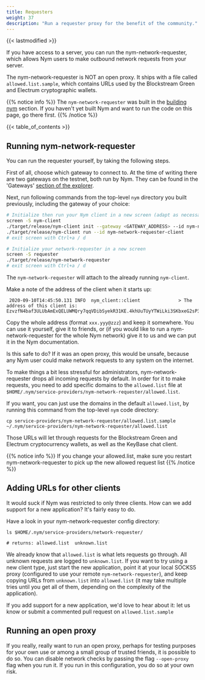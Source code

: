 ```yaml
---
title: Requesters
weight: 37
description: "Run a requester proxy for the benefit of the community."
---
```


{{< lastmodified >}}

If you have access to a server, you can run the nym-network-requester, which allows Nym users to make outbound network requests from your server.

The nym-network-requester is NOT an open proxy. It ships with a file called `allowed.list.sample`, which contains URLs used by the Blockstream Green and Electrum cryptographic wallets.

{{% notice info %}}
The `nym-network-requester` was built in the [building nym](/docs/run-nym-nodes/build-nym/) section. If you haven't yet built Nym and want to run the code on this page, go there first.
{{% /notice %}}

{{< table_of_contents >}}

## Running nym-network-requester

You can run the requester yourself, by taking the following steps.

First of all, choose which gateway to connect to. At the time of writing there are two gateways on the testnet, both run by Nym. They can be found in the 'Gateways' [section of the explorer](https://testnet-finney-explorer.nymtech.net/nym/gate-list).

Next, run following commands from the top-level `nym` directory you built previously, including the gateway of your choice:

```sh
# Initialize then run your Nym client in a new screen (adapt as necessary for `tmux` or `nohup`)
screen -S nym-client
./target/release/nym-client init --gateway <GATEWAY_ADDRESS> --id nym-network-requester-client
./target/release/nym-client run --id nym-network-requester-client
# exit screen with Ctrl+a / d

# Initialize your network-requester in a new screen
screen -S requester
./target/release/nym-network-requester
# exit screen with Ctrl+a / d
```

The `nym-network-requester` will attach to the already running `nym-client`.

Make a note of the address of the client when it starts up:

```
 2020-09-10T14:45:50.131 INFO  nym_client::client              > The address of this client is: EzvzfN4baf3ULUbAmExQELUWMQry7qqVDibSyekR31KE.4khUuTUyYTWiLki3SKbxeG2sP3mwgn9ykBhvtyaLfMdN@DiYR9o8KgeQ81woKPYVAu4LNaAEg8SWkiufDCahNnPov
```

Copy the whole address (format `xxx.yyy@zzz`) and keep it somewhere. You can use it yourself, give it to friends, or (if you would like to run a nym-network-requester for the whole Nym network) give it to us and we can put it in the Nym documentation.

Is this safe to do? If it was an open proxy, this would be unsafe, because any Nym user could make network requests to any system on the internet.

To make things a bit less stressful for administrators, nym-network-requester drops all incoming requests by default. In order for it to make requests, you need to add specific domains to the `allowed.list` file at `$HOME/.nym/service-providers/nym-network-requester/allowed.list`.

If you want, you can just use the domains in the default `allowed.list`, by running this command from the top-level `nym` code directory:

`cp service-providers/nym-network-requester/allowed.list.sample ~/.nym/service-providers/nym-network-requester/allowed.list`

Those URLs will let through requests for the Blockstream Green and Electrum cryptocurrency wallets, as well as the KeyBase chat client.

{{% notice info %}}
If you change your allowed.list, make sure you restart nym-network-requester to pick up the new allowed request list
{{% /notice %}}

## Adding URLs for other clients

It would suck if Nym was restricted to only three clients. How can we add support for a new application? It's fairly easy to do.

Have a look in your nym-network-requester config directory:

```
ls $HOME/.nym/service-providers/network-requester/

# returns: allowed.list  unknown.list
```

We already know that `allowed.list` is what lets requests go through. All unknown requests are logged to `unknown.list`. If you want to try using a new client type, just start the new application, point it at your local SOCKS5 proxy (configured to use your remote `nym-network-requester`), and keep copying URLs from `unknown.list` into `allowed.list` (it may take multiple tries until you get all of them, depending on the complexity of the application).

If you add support for a new application, we'd love to hear about it: let us know or submit a commented pull request on `allowed.list.sample`

## Running an open proxy

If you really, really want to run an open proxy, perhaps for testing purposes for your own use or among a small group of trusted friends, it is possible to do so. You can disable network checks by passing the flag `--open-proxy` flag when you run it. If you run in this configuration, you do so at your own risk.
